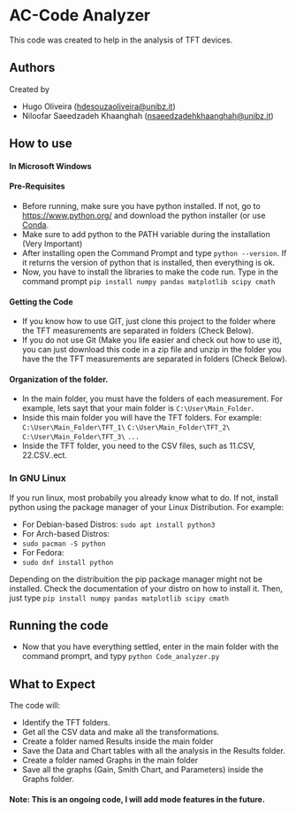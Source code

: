 # AC-Code Analyzer

This code was created to help in the analysis of TFT devices. 

## Authors

Created by 
- Hugo Oliveira (hdesouzaoliveira@unibz.it)
- Niloofar Saeedzadeh Khaanghah (nsaeedzadehkhaanghah@unibz.it)

## How to use 

#### In Microsoft Windows

#### Pre-Requisites

- Before running, make sure you have python installed. If not, go to https://www.python.org/ and download the python installer (or use [Conda](https://www.anaconda.com/download). 
- Make sure to add python to the PATH variable during the installation (Very Important)
- After installing open the Command Prompt and type `python --version`. If it returns the version of python that is installed, then everything is ok.
- Now, you have to install the libraries to make the code run. Type in the command prompt `pip install numpy pandas matplotlib scipy cmath`

#### Getting the Code

- If you know how to use GIT, just clone this project to the folder where the TFT measurements are separated in folders (Check Below).
- If you do not use Git (Make you life easier and check out how to use it), you can just download this code in a zip file and unzip in the folder you have the the TFT measurements are separated in folders (Check Below).

#### Organization of the folder. 

- In the main folder, you must have the folders of each measurement. For example, lets sayt that your main folder is `C:\User\Main_Folder`. 
- Inside this main folder you will have the TFT folders. For example:
 `C:\User\Main_Folder\TFT_1\`
 `C:\User\Main_Folder\TFT_2\`
 `C:\User\Main_Folder\TFT_3\`
`...` 
- Inside the TFT folder, you need to the CSV files, such as 11.CSV, 22.CSV..ect.
### In GNU Linux

If you run linux, most probabily you already know what to do. If not, install python using the package manager of your Linux Distribution.
For example:
- For Debian-based Distros:
`sudo apt install python3`
- For Arch-based Distros:
- `sudo pacman -S python`
- For Fedora:
- `sudo dnf install python`

Depending on the distribuition the pip package manager might not be installed. Check the documentation of your distro on how to install it. Then, just type `pip install numpy pandas matplotlib scipy cmath`

## Running the code 
 -  Now that you have everything settled, enter in the main folder with the command promprt, and typy `python Code_analyzer.py`

## What to Expect
The code will: 
- Identify the TFT folders.
- Get all the CSV data and make all the transformations.
- Create a folder named Results inside the main folder 
- Save the Data and Chart tables with all the analysis in the Results folder.
- Create a folder named Graphs in the main folder 
- Save all the graphs (Gain, Smith Chart, and Parameters) inside the Graphs folder.

#### Note: This is an ongoing code, I will add mode features in the future.

